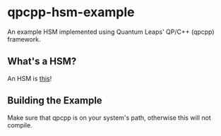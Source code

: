 # qpcpp-hsm-example

An example HSM implemented using Quantum Leaps' QP/C++ (qpcpp) framework.

## What's a HSM?

An HSM is [this](https://en.wikipedia.org/wiki/UML_state_machine#Hierarchically_nested_states)!

## Building the Example

Make sure that qpcpp is on your system's path, otherwise this will not compile.
